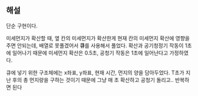 ## 해설
단순 구현이다.    

미세먼지가 확산할 때, 옆 칸의 미세먼지가 확산한게 현재 칸의 미세먼지 확산에 영향을 주면 안되는데, 배열로 못풀겠어서 **큐**를 사용해서 풀었다.
확산과 공기청정기 작동이 1초에 일어나기 때문에 미세먼지 확산은 0.5초, 공청기 작동은 1초에 일어난다고 가정하였다.   

큐에 넣기 위한 구조체에는 x좌표, y좌표, 현재 시간, 먼지의 양을 담아두었다.
T초가 지난 후의 총 먼지량을 구하는 것이기 때문에 그냥 매 초 확산하고 공청기 돌리고.. 반복하면 된다
